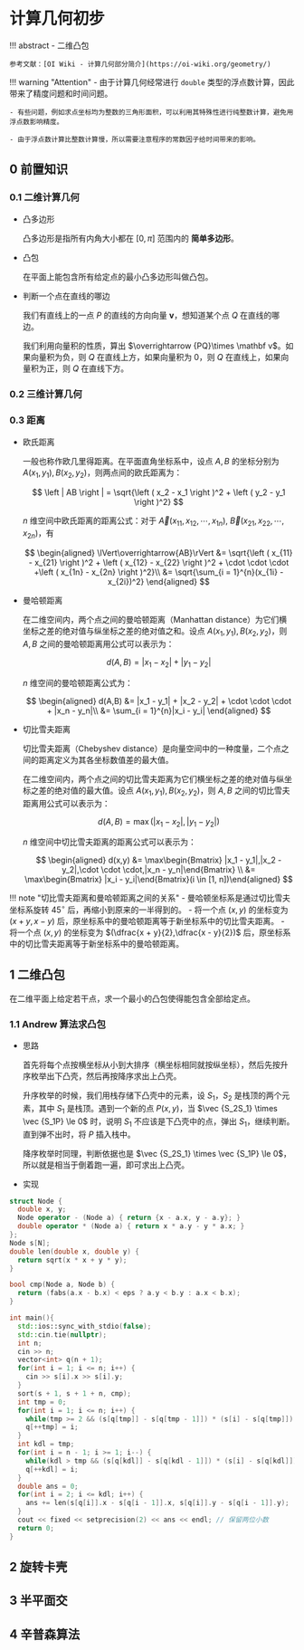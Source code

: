 # 计算几何初步

!!! abstract 
    - 二维凸包
    
    参考文献：[OI Wiki - 计算几何部分简介](https://oi-wiki.org/geometry/)

!!! warning "Attention"
    - 由于计算几何经常进行 `double` 类型的浮点数计算，因此带来了精度问题和时间问题。

    - 有些问题，例如求点坐标均为整数的三角形面积，可以利用其特殊性进行纯整数计算，避免用浮点数影响精度。

    - 由于浮点数计算比整数计算慢，所以需要注意程序的常数因子给时间带来的影响。


## 0 前置知识
### 0.1 二维计算几何
- 凸多边形
  
    凸多边形是指所有内角大小都在 $[0, \pi]$ 范围内的 **简单多边形**。

- 凸包
    
    在平面上能包含所有给定点的最小凸多边形叫做凸包。

- 判断一个点在直线的哪边

    我们有直线上的一点 $P$ 的直线的方向向量 $\mathbf v$，想知道某个点 $Q$ 在直线的哪边。

    我们利用向量积的性质，算出 $\overrightarrow {PQ}\times \mathbf v$。如果向量积为负，则 $Q$ 在直线上方，如果向量积为 $0$，则 $Q$ 在直线上，如果向量积为正，则 $Q$ 在直线下方。

### 0.2 三维计算几何


### 0.3 距离
- 欧氏距离
    
    一般也称作欧几里得距离。在平面直角坐标系中，设点 $A,B$ 的坐标分别为 $A(x_1,y_1),B(x_2,y_2)$，则两点间的欧氏距离为：

    $$
      \left | AB \right | = \sqrt{\left ( x_2 - x_1 \right )^2 + \left ( y_2 - y_1 \right )^2}
    $$

    $n$ 维空间中欧氏距离的距离公式：对于 $\vec A(x_{11}, x_{12}, \cdots,x_{1n}) ,~ \vec B(x_{21}, x_{22}, \cdots,x_{2n})$，有

    $$
      \begin{aligned}
      \lVert\overrightarrow{AB}\rVert &= \sqrt{\left ( x_{11} - x_{21} \right )^2 + \left ( x_{12} - x_{22} \right )^2 + \cdot \cdot \cdot +\left ( x_{1n} - x_{2n} \right )^2}\\
      &= \sqrt{\sum_{i = 1}^{n}(x_{1i} - x_{2i})^2}
      \end{aligned}
    $$

- 曼哈顿距离

    在二维空间内，两个点之间的曼哈顿距离（Manhattan distance）为它们横坐标之差的绝对值与纵坐标之差的绝对值之和。设点 $A(x_1,y_1),B(x_2,y_2)$，则 $A,B$ 之间的曼哈顿距离用公式可以表示为：

    $$
      d(A,B) = |x_1 - x_2| + |y_1 - y_2|
    $$

    $n$ 维空间的曼哈顿距离公式为：

    $$
      \begin{aligned}
      d(A,B) &= |x_1 - y_1| + |x_2 - y_2| + \cdot \cdot \cdot + |x_n - y_n|\\
      &= \sum_{i = 1}^{n}|x_i - y_i|
      \end{aligned}
    $$

- 切比雪夫距离

    切比雪夫距离（Chebyshev distance）是向量空间中的一种度量，二个点之间的距离定义为其各坐标数值差的最大值。

    在二维空间内，两个点之间的切比雪夫距离为它们横坐标之差的绝对值与纵坐标之差的绝对值的最大值。设点 $A(x_1,y_1),B(x_2,y_2)$，则 $A,B$ 之间的切比雪夫距离用公式可以表示为：

    $$
      d(A,B) = \max(|x_1 - x_2|, |y_1 - y_2|)
    $$

    $n$ 维空间中切比雪夫距离的距离公式可以表示为：

    $$
      \begin{aligned}
      d(x,y) &= \max\begin{Bmatrix} |x_1 - y_1|,|x_2 - y_2|,\cdot \cdot \cdot,|x_n - y_n|\end{Bmatrix} \\
      &= \max\begin{Bmatrix} |x_i - y_i|\end{Bmatrix}(i \in [1, n])\end{aligned}
    $$

!!! note "切比雪夫距离和曼哈顿距离之间的关系"
    - 曼哈顿坐标系是通过切比雪夫坐标系旋转 $45^\circ$ 后，再缩小到原来的一半得到的。
    - 将一个点 $(x,y)$ 的坐标变为 $(x + y, x - y)$ 后，原坐标系中的曼哈顿距离等于新坐标系中的切比雪夫距离。
    - 将一个点 $(x,y)$ 的坐标变为 $(\dfrac{x + y}{2},\dfrac{x - y}{2})$ 后，原坐标系中的切比雪夫距离等于新坐标系中的曼哈顿距离。

## 1 二维凸包

在二维平面上给定若干点，求一个最小的凸包使得能包含全部给定点。

### 1.1 Andrew 算法求凸包

- 思路

    首先将每个点按横坐标从小到大排序（横坐标相同就按纵坐标），然后先按升序枚举出下凸壳，然后再按降序求出上凸壳。

    升序枚举的时候，我们用栈存储下凸壳中的元素，设 $S_1$，$S_2$ 是栈顶的两个元素，其中 $S_1$ 是栈顶。遇到一个新的点 $P(x, y)$，当 $\vec {S_2S_1} \times \vec {S_1P} \le 0$ 时，说明 $S_1$ 不应该是下凸壳中的点，弹出 $S_1$，继续判断。直到弹不出时，将 $P$ 插入栈中。

    降序枚举时同理，判断依据也是 $\vec {S_2S_1} \times \vec {S_1P} \le 0$，所以就是相当于倒着跑一遍，即可求出上凸壳。

- 实现

```c++
struct Node {
  double x, y;
  Node operator - (Node a) { return {x - a.x, y - a.y}; }
  double operator * (Node a) { return x * a.y - y * a.x; }
};
Node s[N];
double len(double x, double y) {
  return sqrt(x * x + y * y);
}

bool cmp(Node a, Node b) {
  return (fabs(a.x - b.x) < eps ? a.y < b.y : a.x < b.x);
}

int main(){
  std::ios::sync_with_stdio(false);
  std::cin.tie(nullptr);
  int n;
  cin >> n;
  vector<int> q(n + 1);
  for(int i = 1; i <= n; i++) {
    cin >> s[i].x >> s[i].y;
  } 
  sort(s + 1, s + 1 + n, cmp);
  int tmp = 0;
  for(int i = 1; i <= n; i++) {
    while(tmp >= 2 && (s[q[tmp]] - s[q[tmp - 1]]) * (s[i] - s[q[tmp]]) <= 0) tmp--;
    q[++tmp] = i;
  }
  int kdl = tmp;
  for(int i = n - 1; i >= 1; i--) {
    while(kdl > tmp && (s[q[kdl]] - s[q[kdl - 1]]) * (s[i] - s[q[kdl]]) <= 0) kdl--;
    q[++kdl] = i;
  }
  double ans = 0;
  for(int i = 2; i <= kdl; i++) {
    ans += len(s[q[i]].x - s[q[i - 1]].x, s[q[i]].y - s[q[i - 1]].y);
  }
  cout << fixed << setprecision(2) << ans << endl; // 保留两位小数
  return 0;
}
```

## 2 旋转卡壳 


## 3 半平面交


## 4 辛普森算法

